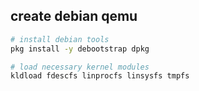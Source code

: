 ## create debian qemu

```sh
# install debian tools
pkg install -y debootstrap dpkg

# load necessary kernel modules
kldload fdescfs linprocfs linsysfs tmpfs

```
